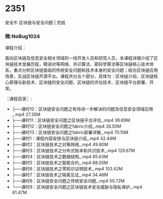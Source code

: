 # 2351
安全牛 区块链与安全问题 | 完结
### 微:NoBug1024 


课程介绍：

面向区块链及信息安全相关领域的一线开发人员和研究人员，本课程详细介绍了区块链技术发展历程，精讲对等网络、共识算法、密码学算法等区块链核心技术体系，重点分析区块链面临的传统安全问题和技术本身的安全问题；结合区块链应用场景，实战区块链开源平台。课程共分五个部分，具体为：区块链介绍、区块链核心原理与新技术、区块链的安全问题、区块链的评估技术、区块链平台部署、开发。

〖课程目录〗:

- ├──课时10：区块链安全问题之有待进一步解决的问题及信息安全领域应用_.mp4  27.35M
- ├──课时11：区块链安全问题之区块链平台评估_.mp4  38.69M
- ├──课时12：区块链安全问题之fabric介绍_.mp4  26.50M
- ├──课时13：区块链安全问题之fabric部署详解_.mp4  70.15M
- ├──课时1：课程内容安排与区块链介绍_.mp4  42.44M
- ├──课时2：区块链技术之对等网络_.mp4  49.80M
- ├──课时3：区块链技术之分布式账本和共识技术_.mp4  129.67M
- ├──课时4：区块链技术之数据结构_.mp4  85.63M
- ├──课时5：区块链技术之智能合约_.mp4  68.05M
- ├──课时6：区块链技术之零知识证明技术_.mp4  103.42M
- ├──课时7：区块链技术之隔离见证_.mp4  34.46M
- ├──课时8：区块链安全问题之传统安全问题_.mp4  50.72M
- └──课时9：区块链安全问题之区块链技术安全威胁与隐私保护_.mp4  61.47M
